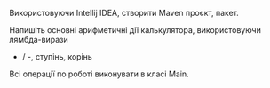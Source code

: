 Використовуючи Intellij IDEA, створити Maven проєкт, пакет.

Напишіть основні арифметичні дії калькулятора, використовуючи лямбда-вирази

* / -, ступінь, корінь

Всі операції по роботі виконувати в класі Main.